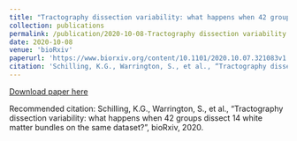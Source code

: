 ```yaml
---
title: "Tractography dissection variability: what happens when 42 groups dissect 14 white matter bundles on the same dataset"
collection: publications
permalink: /publication/2020-10-08-Tractography dissection variability: what happens when 42 groups dissect 14 white matter bundles on the same dataset
date: 2020-10-08
venue: 'bioRxiv'
paperurl: 'https://www.biorxiv.org/content/10.1101/2020.10.07.321083v1'
citation: 'Schilling, K.G., Warrington, S., et al., “Tractography dissection variability: what happens when 42 groups dissect 14 white matter bundles on the same dataset?”, bioRxiv, 2020.'
---
```


<a href='https://www.biorxiv.org/content/10.1101/2020.10.07.321083v1'>Download paper here</a>

Recommended citation: Schilling, K.G., Warrington, S., et al., “Tractography dissection variability: what happens when 42 groups dissect 14 white matter bundles on the same dataset?”, bioRxiv, 2020.